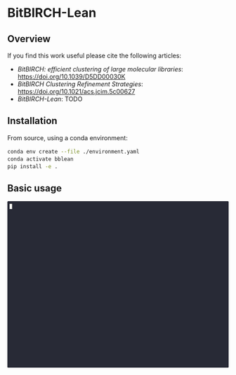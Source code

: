 # BitBIRCH-Lean

## Overview

If you find this work useful please cite the following articles:

- *BitBIRCH: efficient clustering of large molecular libraries*:
    https://doi.org/10.1039/D5DD00030K
- *BitBIRCH Clustering Refinement Strategies*:
    https://doi.org/10.1021/acs.jcim.5c00627
- *BitBIRCH-Lean*: TODO

## Installation

From source, using a conda environment:

```bash
conda env create --file ./environment.yaml
conda activate bblean
pip install -e .
```

## Basic usage

<img src="bb-demo.gif" width="600" />
